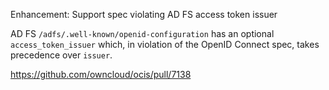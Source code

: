 Enhancement: Support spec violating AD FS access token issuer

AD FS `/adfs/.well-known/openid-configuration` has an optional `access_token_issuer` which, in violation of the OpenID Connect spec, takes precedence over `issuer`.

https://github.com/owncloud/ocis/pull/7138
